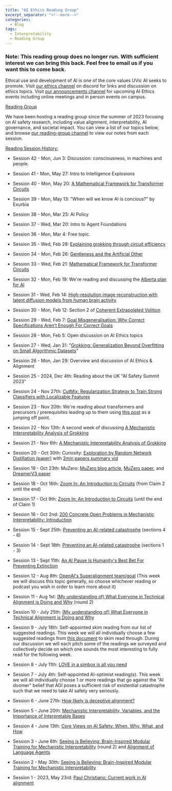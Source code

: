```yaml
---
title: "AI Ethics Reading Group"
excerpt_separator: "<!--more-->"
categories:
  - Blog
tags:
  - Interpretability
  - Reading Group
---
```


### Note: This reading group does no longer run. With sufficient interest we can bring this back. Feel free to email us if you want this to come back. 

Ethical use and development of AI is one of the core values UVic AI seeks to promote. Visit [our ethics channel](https://discord.com/channels/667187914781884421/979147716879872130) on discord for links and discussion on ethics topics. Visit [our announcements channel](https://discord.com/channels/667187914781884421/1023737863407407194) for upcoming AI Ethics events including online meetings and in person events on campus.


<ins>Reading Group</ins>

We have been hosting a reading group since the summer of 2023 focusing on AI safety research, including value alignment, interpretability, AI governance, and societal impact. You can view a list of our topics below, and browse [our reading-group channel](https://discord.com/channels/667187914781884421/1107810310963855461) to view our notes from each session.


<!-- Anyone who is interested in these topics is more than welcome to join our online meetings, regardless of their knowledge background or location! -->

<!-- - Intro to AI Ethics & Alignment: Every Monday at 7pm, [online](https://uvic.zoom.us/j/87151396555) -->
<!-- - Advanced AI Ethics & General Topics: Every Wednesday at 7pm, [online](https://uvic.zoom.us/j/87151396555) -->
<!-- <ins>Reading Group Mailing List:</ins> [Sign up](https://forms.gle/Tf5G2Cxn3XmbLLyP9) -->

<ins>Reading Session History:</ins>

- Session 42 - Mon, Jun 3: Discussion: consciousness, in machines and people.
- Session 41 - Mon, May 27: Intro to Intelligence Explosions
- Session 40 - Mon, May 20: [A Mathematical Framework for Transformer Circuits](https://transformer-circuits.pub/2021/framework/index.html)
- Session 39 - Mon, May 13: "When will we know AI is concious?" by Exurbia
- Session 38 - Mon, Mar 25: AI Policy
- Session 37 - Wed, Mar 20: Intro to Agent Foundations
- Session 36 - Mon, Mar 4: Free topic.
- Session 35 - Wed, Feb 28: [Explaining grokking through circuit efficiency](https://arxiv.org/abs/2309.02390)

- Session 34 - Mon, Feb 26: [Gentleness and the Artificial Other](https://forum.effectivealtruism.org/posts/av3cCGiDzGt3ko3Tf/gentleness-and-the-artificial-other)

- Session 33 - Wed, Feb 21: [Mathematical Framework for Transformer Circuits](https://transformer-circuits.pub/2021/framework/index.html)
- Session 32 - Mon, Feb 19: We're reading and discussing the [Alberta plan for AI](https://arxiv.org/abs/2208.11173)
- Session 31 - Wed, Feb 14: [High-resolution image reconstruction with latent diffusion models from human brain activity](https://www.biorxiv.org/content/10.1101/2022.11.18.517004v2)
- Session 30 - Mon, Feb 12: Section 2 of [Coherent Extrapolated Volition](https://intelligence.org/files/CEV.pdf)
- Session 29 - Wed, Feb 7: [Goal Misgeneralisation: Why Correct Specifications Aren’t Enough For Correct Goals](https://deepmindsafetyresearch.medium.com/goal-misgeneralisation-why-correct-specifications-arent-enough-for-correct-goals-cf96ebc60924)
- Session 28 - Mon, Feb 5: Open discussion on AI Ethics topics
- Session 27 - Wed, Jan 31: "[Grokking: Generalization Beyond Overfitting on Small Algorithmic Datasets](https://arxiv.org/abs/2201.02177)"
- Session 26 - Mon, Jan 29: Overview and discussion of AI Ethics & Alignment
- Session 25 - 2024, Dec 4th: Reading about the UK "AI Safety Summit 2023"
- Session 24 - Nov 27th: [CutMix: Regularization Strategy to Train Strong Classifiers with Localizable Features](https://arxiv.org/pdf/1905.04899.pdf)
- Session 23 - Nov 20th: We're reading about transformers and precursors / prerequisites leading up to them using [this post](https://www.reddit.com/r/MachineLearning/comments/pkedi4/d_resources_for_understanding_the_original/) as a jumping off point.
- Session 22 - Nov 13th: A second week of discussing [A Mechanistic Interpretability Analysis of Grokking](https://www.alignmentforum.org/posts/N6WM6hs7RQMKDhYjB/a-mechanistic-interpretability-analysis-of-grokking)
- Session 21 - Nov 6th: [A Mechanistic Interpretability Analysis of Grokking](https://www.alignmentforum.org/posts/N6WM6hs7RQMKDhYjB/a-mechanistic-interpretability-analysis-of-grokking)
- Session 20 - Oct 30th: Curiosity: [Exploration by Random Network Distillation (paper)](https://arxiv.org/abs/1810.12894) with [2min papers summary vid](https://www.youtube.com/watch?v=CIDRdLOWrXQ)
- Session 19 - Oct 23th: MuZero: [MuZero blog article](https://discord.com/channels/667187914781884421/1107810310963855461/1163709113709109318), [MuZero paper](https://discord.com/channels/667187914781884421/1107810310963855461/1163709113709109318), and [DreamerV3 paper](https://discord.com/channels/667187914781884421/1107810310963855461/1163709113709109318)
- Session 18 - Oct 16th: [Zoom In: An Introduction to Circuits](https://distill.pub/2020/circuits/zoom-in/) (from Claim 2 until the end)
- Session 17 - Oct 9th: [Zoom In: An Introduction to Circuits](https://distill.pub/2020/circuits/zoom-in/) (until the end of Claim 1)
- Session 16 - Oct 2nd: [200 Concrete Open Problems in Mechanistic Interpretability: Introduction](https://www.alignmentforum.org/posts/LbrPTJ4fmABEdEnLf/200-concrete-open-problems-in-mechanistic-interpretability)
- Session 15 - Sept 25th: [Preventing an AI-related catastrophe](https://80000hours.org/problem-profiles/artificial-intelligence/) (sections 4 - 6)
- Session 14 - Sept 18th: [Preventing an AI-related catastrophe](https://80000hours.org/problem-profiles/artificial-intelligence/) (sections 1 - 3)
- Session 13 - Sept 11th: [An AI Pause Is Humanity's Best Bet For Preventing Extinction](https://forum.effectivealtruism.org/posts/D4khSueGA4Trebkks/crosspost-an-ai-pause-is-humanity-s-best-bet-for-preventing)
- Session 12 - Aug 8th: [OpenAI's Superalignment team/goal](https://openai.com/blog/introducing-superalignment) (This week we will discuss this topic generally, so choose whichever reading or podcast you wish in order to learn more about it)
- Session 11 - Aug 1st: [(My understanding of) What Everyone in Technical Alignment is Doing and Why](https://www.lesswrong.com/posts/QBAjndPuFbhEXKcCr/my-understanding-of-what-everyone-in-technical-alignment) (round 2)
- Session 10 - July 25th: [(My understanding of) What Everyone in Technical Alignment is Doing and Why](https://www.lesswrong.com/posts/QBAjndPuFbhEXKcCr/my-understanding-of-what-everyone-in-technical-alignment)
- Session 9 - July 18th: Self-appointed skim reading from our list of suggested readings. This week we will all individually choose a few suggested readings from [this document](https://docs.google.com/document/d/1N7eh8T8uuG3CexuZIGOt5H2n92-itLl_l-0H8KgvgGA/edit) to skim read through. During our discussion we will each pitch some of the readings we surveyed and collectively decide on which one sounds the most interesting to fully read for the following week.
- Session 8 - July 11th: [LOVE in a simbox is all you need](https://www.lesswrong.com/posts/WKGZBCYAbZ6WGsKHc/love-in-a-simbox-is-all-you-need#5__Simboxing__easy_and_necessary)
- Session 7 - July 4th: Self-appointed AI-optimist reading(s). This week we will all individually choose 1 or more readings that go against the "AI doomer" belief that AGI poses a sufficient risk of existential catastrophe such that we need to take AI safety very seriously.
- Session 6 - June 27th: [How likely is deceptive alignment?](https://www.lesswrong.com/posts/A9NxPTwbw6r6Awuwt/how-likely-is-deceptive-alignment)
- Session 5 - June 20th: [Mechanistic Interpretability, Variables, and the Importance of Interpretable Bases](https://transformer-circuits.pub/2022/mech-interp-essay/index.html)
- Session 4 - June 13th: [Core Views on AI Safety: When, Why, What, and How](https://www.anthropic.com/index/core-views-on-ai-safety)
- Session 3 - June 6th: [Seeing is Believing: Brain-Inspired Modular Training for Mechanistic Interpretability](https://arxiv.org/abs/2305.08746) (round 2) and [Alignment of Language Agents](https://deepmindsafetyresearch.medium.com/alignment-of-language-agents-9fbc7dd52c6c)
- Session 2 - May 30th: [Seeing is Believing: Brain-Inspired Modular Training for Mechanistic Interpretability](https://arxiv.org/abs/2305.08746)
- Session 1 - 2023, May 23rd: [Paul Christiano: Current work in AI alignment](https://forum.effectivealtruism.org/posts/63stBTw3WAW6k45dY/paul-christiano-current-work-in-ai-alignment)
